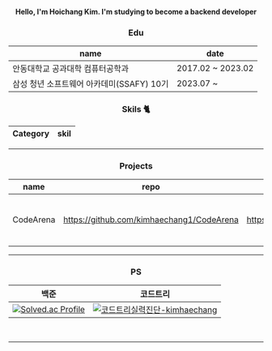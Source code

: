 <div align="center">
 
 
 
**Hello, I'm Hoichang Kim.
I'm studying to become a backend developer**

### Edu

|name|date|
|----|----|
|안동대학교 공과대학 컴퓨터공학과|2017.02 ~ 2023.02|
|삼성 청년 소프트웨어 아카데미(SSAFY) 10기|2023.07 ~ |
 
### Skils 🐈

|Category|skil|
|------|---|
 
***
### Projects

|name|repo|url|summary|date|
|------|---|---|---|---|
|CodeArena|<a href="https://github.com/kimhaechang1/CodeArena">https://github.com/kimhaechang1/CodeArena</a>|<a href="https://codearena.shop">https://codearena.shop</a>|온라인 져지 및 코드배틀 커뮤니티|2024.01.03 ~ 2024.02.16|

***
### PS
|백준|코드트리|
|----|------|
|[![Solved.ac Profile](http://mazassumnida.wtf/api/v2/generate_badge?boj=khc9812121)](https://solved.ac/khc9812121/)|[![코드트리실력진단-kimhaechang](https://banner.codetree.ai/v1/banner/kimhaechang)](https://www.codetree.ai/profiles/kimhaechang)|


<br/>




***

</div>
